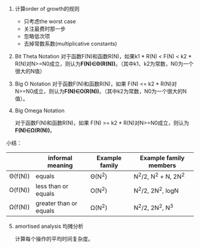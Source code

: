 1. 计算order of growth的规则

   - 只考虑the worst case
   - 关注最费时那一步
   - 忽略低次项
   - 去掉常数系数(multiplicative constants)

   

2. Bit Theta Notation
	对于函数F(N)和函数R(N)，如果k1 * R(N) < F(N) < k2 * R(N)对N>=N0成立，则认为**F(N)∈Θ(R(N))**。（其中k1、k2为常数，N0为一个很大的N值）
	
	
	
3. Big O Notation 
    对于函数F(N)和函数R(N)，如果 F(N) <= k2 * R(N)对N>=N0成立，则认为**F(N)∈O(R(N))**。（其中k2为常数，N0为一个很大的N值）。

  

4. Big Omega Notation

   对于函数F(N)和函数R(N)，如果 F(N) >= k2 * R(N)对N>=N0成立，则认为**F(N)∈Ω(R(N))**。



小结：

|         | informal meaning       | Example family   | Example family members                             |
| ------- | ---------------------- | ---------------- | -------------------------------------------------- |
| Θ(f(N)) | equals                 | Θ(N<sup>2</sup>) | N<sup>2</sup>/2, N<sup>2</sup> + N, 2N<sup>2</sup> |
| O(f(N)) | less than or equals    | O(N<sup>2</sup>) | N<sup>2</sup>/2, 2N<sup>2</sup>, logN              |
| Ω(f(N)) | greater than or equals | Ω(N<sup>2</sup>) | N<sup>2</sup>/2, 2N<sup>2</sup>, N<sup>3</sup>     |



5. amortised analysis 均摊分析

   计算每个操作的平均时间复杂度。
